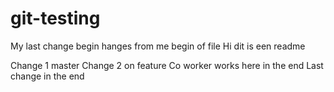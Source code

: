 # git-testing
My last change begin
hanges from me begin of file
Hi dit is een readme

Change 1 master
Change 2 on feature
Co worker works here in the end
Last change in the end
